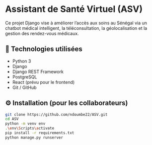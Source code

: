 # Assistant de Santé Virtuel (ASV)

Ce projet Django vise à améliorer l’accès aux soins au Sénégal via un chatbot médical intelligent, la téléconsultation, la géolocalisation et la gestion des rendez-vous médicaux.

## 🚀 Technologies utilisées

- Python 3
- Django
- Django REST Framework
- PostgreSQL
- React (prévu pour le frontend)
- Git / GitHub

## ⚙️ Installation (pour les collaborateurs)

```bash
git clone https://github.com/ndoumbe22/ASV.git
cd ASV
python -m venv env
.\env\Scripts\activate
pip install -r requirements.txt
python manage.py runserver
